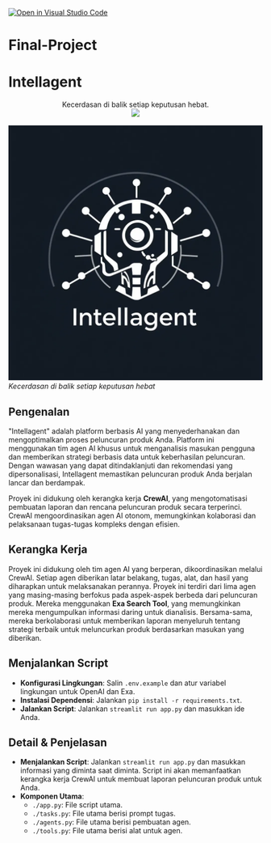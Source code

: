 [![Open in Visual Studio Code](https://classroom.github.com/assets/open-in-vscode-2e0aaae1b6195c2367325f4f02e2d04e9abb55f0b24a779b69b11b9e10269abc.svg)](https://classroom.github.com/online_ide?assignment_repo_id=15655224&assignment_repo_type=AssignmentRepo)
# Final-Project
# **Intellagent**

<p align="center" width="100%">
    Kecerdasan di balik setiap keputusan hebat.<br>
    <img width="33%" src="[go-1.png](https://github.com/FTDS-assignment-bay/p2-final-project-ftds-018-hck-group-002/blob/main/logo-1.png))">
</p>

![logo intellagent](https://github.com/FTDS-assignment-bay/p2-final-project-ftds-018-hck-group-002/blob/main/logo-1.png)<br>
*Kecerdasan di balik setiap keputusan hebat*

## Pengenalan
"Intellagent" adalah platform berbasis AI yang menyederhanakan dan mengoptimalkan proses peluncuran produk Anda. Platform ini menggunakan tim agen AI khusus untuk menganalisis masukan pengguna dan memberikan strategi berbasis data untuk keberhasilan peluncuran. Dengan wawasan yang dapat ditindaklanjuti dan rekomendasi yang dipersonalisasi, Intellagent memastikan peluncuran produk Anda berjalan lancar dan berdampak.

Proyek ini didukung oleh kerangka kerja **CrewAI**, yang mengotomatisasi pembuatan laporan dan rencana peluncuran produk secara terperinci. CrewAI mengoordinasikan agen AI otonom, memungkinkan kolaborasi dan pelaksanaan tugas-tugas kompleks dengan efisien.

## Kerangka Kerja
Proyek ini didukung oleh tim agen AI yang berperan, dikoordinasikan melalui CrewAI. Setiap agen diberikan latar belakang, tugas, alat, dan hasil yang diharapkan untuk melaksanakan perannya. Proyek ini terdiri dari lima agen yang masing-masing berfokus pada aspek-aspek berbeda dari peluncuran produk. Mereka menggunakan **Exa Search Tool**, yang memungkinkan mereka mengumpulkan informasi daring untuk dianalisis. Bersama-sama, mereka berkolaborasi untuk memberikan laporan menyeluruh tentang strategi terbaik untuk meluncurkan produk berdasarkan masukan yang diberikan.

## Menjalankan Script
- **Konfigurasi Lingkungan**: Salin `.env.example` dan atur variabel lingkungan untuk OpenAI dan Exa.
- **Instalasi Dependensi**: Jalankan `pip install -r requirements.txt`.
- **Jalankan Script**: Jalankan `streamlit run app.py` dan masukkan ide Anda.

## Detail & Penjelasan
- **Menjalankan Script**: Jalankan `streamlit run app.py` dan masukkan informasi yang diminta saat diminta. Script ini akan memanfaatkan kerangka kerja CrewAI untuk membuat laporan peluncuran produk untuk Anda.
- **Komponen Utama**:
  - `./app.py`: File script utama.
  - `./tasks.py`: File utama berisi prompt tugas.
  - `./agents.py`: File utama berisi pembuatan agen.
  - `./tools.py`: File utama berisi alat untuk agen.
